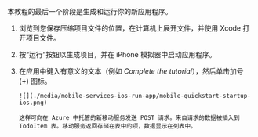 本教程的最后一个阶段是生成和运行你的新应用程序。

1. 浏览到您保存压缩项目文件的位置，在计算机上展开文件，并使用 Xcode 打开项目文件。

2. 按“运行”按钮以生成项目，并在 iPhone 模拟器中启动应用程序。

3. 在应用中键入有意义的文本（例如 _Complete the tutorial_），然后单击加号 (**+**) 图标。

       ![](./media/mobile-services-ios-run-app/mobile-quickstart-startup-ios.png)

       这样可向在 Azure 中托管的新移动服务发送 POST 请求。来自请求的数据被插入到 TodoItem 表。移动服务返回存储在表中的项，数据显示在列表中。

<!---HONumber=71-->